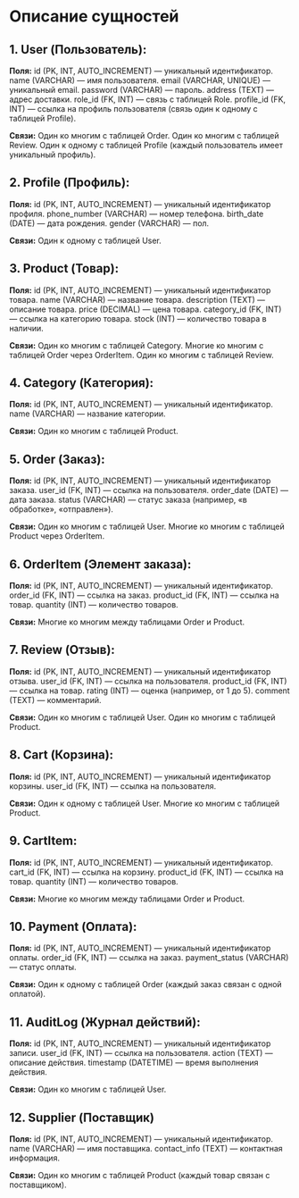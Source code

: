 # Описание сущностей

## 1. User (Пользователь):

**Поля:**
id (PK, INT, AUTO_INCREMENT) — уникальный идентификатор.
name (VARCHAR) — имя пользователя.
email (VARCHAR, UNIQUE) — уникальный email.
password (VARCHAR) — пароль.
address (TEXT) — адрес доставки.
role_id (FK, INT) — связь с таблицей Role.
profile_id (FK, INT) — ссылка на профиль пользователя (связь один к одному с таблицей Profile).

**Связи:**
Один ко многим с таблицей Order.
Один ко многим с таблицей Review.
Один к одному с таблицей Profile (каждый пользователь имеет уникальный профиль).

## 2. Profile (Профиль):

**Поля:**
id (PK, INT, AUTO_INCREMENT) — уникальный идентификатор профиля.
phone_number (VARCHAR) — номер телефона.
birth_date (DATE) — дата рождения.
gender (VARCHAR) — пол.

**Связи:**
Один к одному с таблицей User.

## 3. Product (Товар):

**Поля:**
id (PK, INT, AUTO_INCREMENT) — уникальный идентификатор товара.
name (VARCHAR) — название товара.
description (TEXT) — описание товара.
price (DECIMAL) — цена товара.
category_id (FK, INT) — ссылка на категорию товара.
stock (INT) — количество товара в наличии.

**Связи:**
Один ко многим с таблицей Category.
Многие ко многим с таблицей Order через OrderItem.
Один ко многим с таблицей Review.

## 4. Category (Категория):

**Поля:**
id (PK, INT, AUTO_INCREMENT) — уникальный идентификатор.
name (VARCHAR) — название категории.

**Связи:**
Один ко многим с таблицей Product.

## 5. Order (Заказ):

**Поля:**
id (PK, INT, AUTO_INCREMENT) — уникальный идентификатор заказа.
user_id (FK, INT) — ссылка на пользователя.
order_date (DATE) — дата заказа.
status (VARCHAR) — статус заказа (например, «в обработке», «отправлен»).

**Связи:**
Один ко многим с таблицей User.
Многие ко многим с таблицей Product через OrderItem.

## 6. OrderItem (Элемент заказа):

**Поля:**
id (PK, INT, AUTO_INCREMENT) — уникальный идентификатор.
order_id (FK, INT) — ссылка на заказ.
product_id (FK, INT) — ссылка на товар.
quantity (INT) — количество товаров.

**Связи:**
Многие ко многим между таблицами Order и Product.

## 7. Review (Отзыв):

**Поля:**
id (PK, INT, AUTO_INCREMENT) — уникальный идентификатор отзыва.
user_id (FK, INT) — ссылка на пользователя.
product_id (FK, INT) — ссылка на товар.
rating (INT) — оценка (например, от 1 до 5).
comment (TEXT) — комментарий.

**Связи:**
Один ко многим с таблицей User.
Один ко многим с таблицей Product.

## 8. Cart (Корзина):

**Поля:**
id (PK, INT, AUTO_INCREMENT) — уникальный идентификатор корзины.
user_id (FK, INT) — ссылка на пользователя.

**Связи:**
Один к одному с таблицей User.
Многие ко многим с таблицей Product.

## 9. CartItem:

**Поля:**
id (PK, INT, AUTO_INCREMENT) — уникальный идентификатор.
cart_id (FK, INT) — ссылка на корзину.
product_id (FK, INT) — ссылка на товар.
quantity (INT) — количество товаров.

**Связи:**
Многие ко многим между таблицами Order и Product.

## 10. Payment (Оплата):

**Поля:**
id (PK, INT, AUTO_INCREMENT) — уникальный идентификатор оплаты.
order_id (FK, INT) — ссылка на заказ.
payment_status (VARCHAR) — статус оплаты.

**Связи:**
Один к одному с таблицей Order (каждый заказ связан с одной оплатой).

## 11. AuditLog (Журнал действий):

**Поля:**
id (PK, INT, AUTO_INCREMENT) — уникальный идентификатор записи.
user_id (FK, INT) — ссылка на пользователя.
action (TEXT) — описание действия.
timestamp (DATETIME) — время выполнения действия.

**Связи:**
Один ко многим с таблицей User.

## 12. Supplier (Поставщик)

**Поля:**
id (PK, INT, AUTO_INCREMENT) — уникальный идентификатор.
name (VARCHAR) — имя поставщика.
contact_info (TEXT) — контактная информация.

**Связи:**
Один ко многим с таблицей Product (каждый товар связан с поставщиком).
